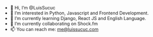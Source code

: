 - 👋 Hi, I’m @LuisSucuc
- 👀 I’m interested in Python, Javascript and Frontend Development.
- 🌱 I’m currently learning Django, React JS and English Language.
- 💞️ I’m currently collaborating on Shock.fm
- 📫 You can reach me: me@luissucuc.com

<!---
LuisSucuc/LuisSucuc is a ✨ special ✨ repository because its `README.md` (this file) appears on your GitHub profile.
You can click the Preview link to take a look at your changes.
--->
